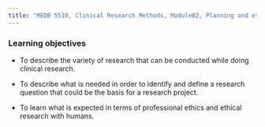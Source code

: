 ```yaml
---
title: "MEDB 5510, Clinical Research Methods, Module02, Planning and ethical conduct of research
---
```


### Learning objectives

+ To describe the variety of research that can be conducted while doing clinical research.

+ To describe what is needed in order to identify and define a research question that could be the basis for a research project.

+ To learn what is expected in terms of professional ethics and ethical research with humans.
